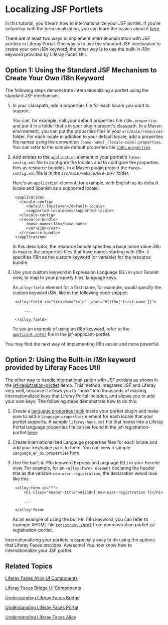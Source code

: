 # Localizing JSF Portlets [](id=localizing-jsf-portlets)

In this tutorial, you'll learn how to internationalize your JSF portlet. If
you're unfamiliar with the term localization, you can learn the basics about it
[here](http://en.wikipedia.org/wiki/Internationalization_and_localization).

There are at least two ways to implement internationalization with JSF portlets in
Liferay Portal. One way is to use the standard JSF mechanism to create your own
*i18n* keyword; the other way is to use the built-in *i18n* keyword provided by
Liferay Faces Util.

## Option 1: Using the Standard JSF Mechanism to Create Your Own i18n Keyword [](id=option-1-using-the-standard-jsf-mechanism-to-create-your-own-i18n-keyword)

The following steps demonstrate internationalizing a portlet using the standard
JSF mechanism. 

1. In your classpath, add a properties file for each locale you want to support.

    You can, for example, call your default properties file `i18n.properties`
    and put it in a folder that's in your plugin project's classpath. In a Maven
    environment, you can put the properties files in your `src/main/resources`
    folder. For each locale in addition to your default
    locale, add a properties file named using the convention
    `[base-name]_[locale-code].properties`. You can refer to the sample default
    properties file
    [`i18n.properties`](https://github.com/liferay/liferay-faces-bridge-impl/blob/master/demo/jsf-applicant-portlet/src/main/resources/i18n.properties).

2. Add entries to the `application` element in your portlet's `faces-config.xml`
   file to configure the locales and to configure the properties files as
   resource bundles. In a Maven plugin project the `faces-config.xml` file
   is in the `src/main/webapp/WEB-INF/` folder.

     Here's an `application` element, for example, with English as its default
     locale and Spanish as a supported locale:

        <application>
          <locale-config>
             <default-locale>en</default-locale>
             <supported-locale>es</supported-locale>
          </locale-config>
          <resource-bundle>
             <base-name>i18n</base-name>
             <var>i18n</var>
          </resource-bundle>
        </application>

    In this descriptor, the resource bundle specifies a
    base name value *i18n* to map to the properties files that have names
    starting with *i18n*. It specifies *i18n* as the custom keyword (or
    variable) for the resource bundle.
     
3. Use your custom keyword in Expression Language (EL) in your Facelet view, to
   map to your property files' language keys.

    An `alloy:field` element for a first name, for example, would specify the
    custom keyword *i18n*, like in the following code snippet: 

        <alloy:field id="firstNameField" label="#{i18n['first-name']}">

            ...

        </alloy:field>

    To see an example of using an i18n keyword, refer to the
    [`applicant.xhtml`](https://github.com/liferay/liferay-faces-bridge-impl/blob/master/demo/jsf-applicant-portlet/src/main/webapp/WEB-INF/views/applicant.xhtml)
    file in the jsf-applicant-portlet.

You may find the next way of implementing i18n easier and more powerful.

## Option 2: Using the Built-in *i18n* keyword provided by Liferay Faces Util [](id=option-2-using-the-built-in-i18n-keyword-provided-by-liferay-faces-portal)

The other way to handle internationalization with JSF portlets as shown in the
 [jsf-registration-portlet](https://github.com/liferay/liferay-faces-portal/blob/2.x/demo/jsf-registration-portlet)
demo. This method integrates JSF and Liferay very well, because it allows you to
"hook" into thousands of existing internationalized keys that Liferay Portal
includes, and allows you to add your own keys. The following steps demonstrate
how to do this:
   
1. Create a [language properties hook](/develop/tutorials/-/knowledge_base/6-2/overriding-language-properties-using-a-hook)
   inside your portlet plugin and make sure to add a `language-properties`
   element for each locale that your portlet supports. A sample
   `liferay-hook.xml` file that hooks into a Liferay Portal language properties
   file can be found in the jsf-registration-portlet
   [here](https://github.com/liferay/liferay-faces-portal/blob/2.x/demo/jsf-registration-portlet/src/main/webapp/WEB-INF/liferay-hook.xml).

2. Create internationalized Langauge properties files for each locale and add
   your key/value pairs to them. You can view a sample
   `Language_en_US.properties` [here](https://github.com/liferay/liferay-faces-portal/blob/2.x/demo/jsf-registration-portlet/src/main/resources/Language_en_US.properties).

3. Use the built-in *i18n* keyword Expression Language (EL) in your Facelet
   view. For example, for an `<alloy:form> element` declaring the header title as
   the variable `new-user-registration`, the declaration would look like this:

        <alloy:form id="f">
            <h1 class="header-title">#{i18n['new-user-registration']}</h1>

            ...

        </alloy:form>

    As an example of using the built-in i18n keyword, you can refer to example
    XHTML file [`registrant.xhtml`](https://github.com/liferay/liferay-faces-portal/blob/2.x/demo/jsf-registration-portlet/src/main/webapp/WEB-INF/views/registrant.xhtml)
    from demonstration portlet jsf-registration-portlet.

Internationalizing your portlets is especially easy to do using the options that
Liferay Faces provides. Awesome! You now know how to internationalize your JSF
portlet. 

## Related Topics [](id=related-topics)

[Liferay Faces Alloy UI Components](/develop/tutorials/-/knowledge_base/6-2/liferay-faces-alloy-ui-components)

[Liferay Faces Bridge UI Components](/develop/tutorials/-/knowledge_base/6-2/liferay-faces-bridge-ui-components)

[Understanding Liferay Faces Bridge](/develop/tutorials/-/knowledge_base/6-2/understanding-liferay-faces-bridge)

[Understanding Liferay Faces Portal](/develop/tutorials/-/knowledge_base/6-2/understanding-liferay-faces-portal)

[Understanding Liferay Faces Alloy](/develop/tutorials/-/knowledge_base/6-2/understanding-liferay-faces-alloy)
